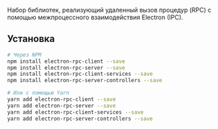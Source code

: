Набор библиотек, реализующий удаленный вызов процедур (RPC) с помощью межпроцессного взаимодействия Electron (IPC).

## Установка

```sh
# Через NPM
npm install electron-rpc-client --save
npm install electron-rpc-server --save
npm install electron-rpc-client-services --save
npm install electron-rpc-server-controllers --save

# Или с помощью Yarn
yarn add electron-rpc-client --save
yarn add electron-rpc-server --save
yarn add electron-rpc-client-services --save
yarn add electron-rpc-server-controllers --save
```
